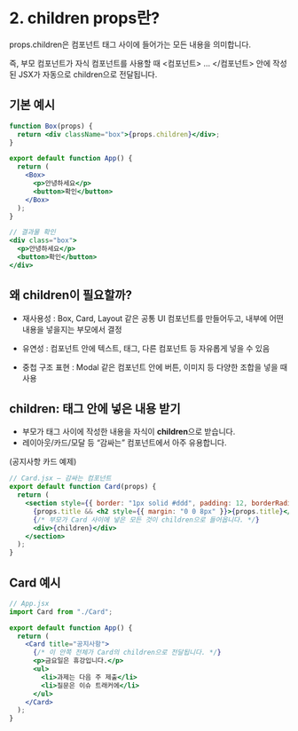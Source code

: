 # 2. children props란?

props.children은 컴포넌트 태그 사이에 들어가는 모든 내용을 의미합니다.

즉, 부모 컴포넌트가 자식 컴포넌트를 사용할 때 <컴포넌트> … </컴포넌트> 안에 작성된 JSX가 자동으로 children으로 전달됩니다.

## 기본 예시

```jsx
function Box(props) {
  return <div className="box">{props.children}</div>;
}

export default function App() {
  return (
    <Box>
      <p>안녕하세요</p>
      <button>확인</button>
    </Box>
  );
}
```

```jsx
// 결과물 확인
<div class="box">
  <p>안녕하세요</p>
  <button>확인</button>
</div>
```

## 왜 children이 필요할까?

- 재사용성 : Box, Card, Layout 같은 공통 UI 컴포넌트를 만들어두고, 내부에 어떤 내용을 넣을지는 부모에서 결정

- 유연성 : 컴포넌트 안에 텍스트, 태그, 다른 컴포넌트 등 자유롭게 넣을 수 있음

- 중첩 구조 표현 : Modal 같은 컴포넌트 안에 버튼, 이미지 등 다양한 조합을 넣을 때 사용

## children: 태그 안에 넣은 내용 받기

- 부모가 태그 사이에 작성한 내용을 자식이 **children**으로 받습니다.
- 레이아웃/카드/모달 등 “감싸는” 컴포넌트에서 아주 유용합니다.

(공지사항 카드 예제)

```jsx
// Card.jsx — 감싸는 컴포넌트
export default function Card(props) {
  return (
    <section style={{ border: "1px solid #ddd", padding: 12, borderRadius: 8 }}>
      {props.title && <h2 style={{ margin: "0 0 8px" }}>{props.title}</h2>}
      {/* 부모가 Card 사이에 넣은 모든 것이 children으로 들어옵니다. */}
      <div>{children}</div>
    </section>
  );
}
```

## Card 예시

```jsx
// App.jsx
import Card from "./Card";

export default function App() {
  return (
    <Card title="공지사항">
      {/* 이 안쪽 전체가 Card의 children으로 전달됩니다. */}
      <p>금요일은 휴강입니다.</p>
      <ul>
        <li>과제는 다음 주 제출</li>
        <li>질문은 이슈 트래커에</li>
      </ul>
    </Card>
  );
}
```

